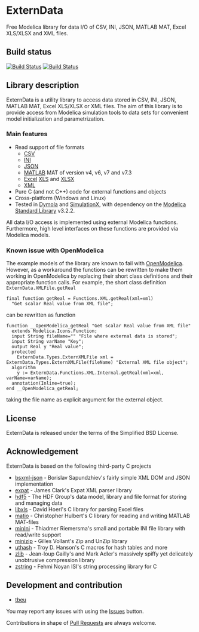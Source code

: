 # ExternData
Free Modelica library for data I/O of CSV, INI, JSON, MATLAB MAT, Excel XLS/XLSX and XML files.

## Build status
[![Build Status](https://travis-ci.org/tbeu/ExternData.svg?branch=master)](https://travis-ci.org/tbeu/ExternData)
[![Build Status](https://ci.appveyor.com/api/projects/status/k77hnpxp99djcong/branch/master?svg=true)](https://ci.appveyor.com/project/tbeu/externdata/branch/master)

## Library description
ExternData is a utility library to access data stored in CSV, INI, JSON, MATLAB MAT, Excel XLS/XLSX or XML files.
The aim of this library is to provide access from Modelica simulation tools to data sets
for convenient model initialization and parametrization.

### Main features
* Read support of file formats
  * [CSV](https://en.wikipedia.org/wiki/Comma-separated_values)
  * [INI](https://en.wikipedia.org/wiki/INI_file)
  * [JSON](https://en.wikipedia.org/wiki/JSON)
  * [MATLAB](https://en.wikipedia.org/wiki/MATLAB) MAT of version v4, v6, v7 and v7.3
  * [Excel](https://en.wikipedia.org/wiki/Microsoft_Excel) [XLS](https://en.wikipedia.org/wiki/Microsoft_Excel#Binary) and [XLSX](https://en.wikipedia.org/wiki/Microsoft_Excel#XML_Spreadsheet)
  * [XML](https://en.wikipedia.org/wiki/XML)
* Pure C (and not C++) code for external functions and objects
* Cross-platform (Windows and Linux)
* Tested in [Dymola](http://www.dynasim.se) and [SimulationX](http://simulationx.com), with dependency on the [Modelica Standard Library](https://github.com/modelica/Modelica) v3.2.2.

All data I/O access is implemented using external Modelica functions. Furthermore, high level interfaces
on these functions are provided via Modelica models.

### Known issue with OpenModelica
The example models of the library are known to fail with [OpenModelica](https://openmodelica.org). However, as a workaround the functions can be rewritten to make them working in OpenModelica by replacing their short class definitions and their appropriate function calls. For example, the short class definition `ExternData.XMLFile.getReal`
```mo
final function getReal = Functions.XML.getReal(xml=xml)
  "Get scalar Real value from XML file";
```
can be rewritten as function
```mo
function __OpenModelica_getReal "Get scalar Real value from XML file"
  extends Modelica.Icons.Function;
  input String fileName="" "File where external data is stored";
  input String varName "Key";
  output Real y "Real value";
  protected
    ExternData.Types.ExternXMLFile xml = ExternData.Types.ExternXMLFile(fileName) "External XML file object";
  algorithm
    y := ExternData.Functions.XML.Internal.getReal(xml=xml, varName=varName);
  annotation(Inline=true);
end __OpenModelica_getReal;
```
taking the file name as explicit argument for the external object.

## License
ExternData is released under the terms of the Simplified BSD License.

## Acknowledgement
ExternData is based on the following third-party C projects
* [bsxml-json](https://github.com/bsapundzhiev/bsxml-json) -
Borislav Sapundzhiev's fairly simple XML DOM and JSON implementation
* [expat](http://sourceforge.net/projects/expat) -
James Clark's Expat XML parser library
* [hdf5](https://support.hdfgroup.org/HDF5) -
The HDF Group's data model, library and file format for storing and managing data
* [libxls](http://sourceforge.net/projects/libxls) -
David Hoerl's C library for parsing Excel files
* [matio](http://sourceforge.net/projects/matio) -
Christopher Hulbert's C library for reading and writing MATLAB MAT-files
* [minIni](https://github.com/compuphase/minIni) -
Thiadmer Riemersma's small and portable INI file library with read/write support
* [minizip](http://www.winimage.com/zLibDll/minizip.html) -
Gilles Vollant's Zip and UnZip library
* [uthash](https://github.com/troydhanson/uthash) -
Troy D. Hanson's C macros for hash tables and more
* [zlib](https://github.com/madler/zlib) -
Jean-loup Gailly's and Mark Adler's massively spiffy yet delicately unobtrusive compression library
* [zstring](https://github.com/fnoyanisi/zString) -
Fehmi Noyan ISI's string processing library for C

## Development and contribution
* [tbeu](https://github.com/tbeu)

You may report any issues with using the [Issues](../../issues) button.

Contributions in shape of [Pull Requests](../../pulls) are always welcome.
